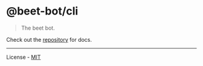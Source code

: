 # @beet-bot/cli

> The beet bot.

Check out the [repository](https://github.com/mcbeet/beet-bot) for docs.

---

License - [MIT](https://github.com/mcbeet/beet-bot/blob/main/LICENSE)
